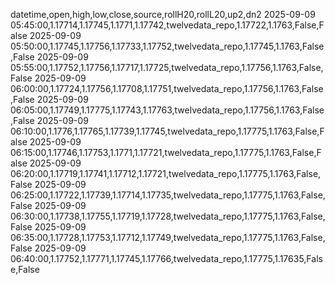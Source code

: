 datetime,open,high,low,close,source,rollH20,rollL20,up2,dn2
2025-09-09 05:45:00,1.17714,1.17745,1.1771,1.17742,twelvedata_repo,1.17722,1.1763,False,False
2025-09-09 05:50:00,1.17745,1.17756,1.17733,1.17752,twelvedata_repo,1.17745,1.1763,False,False
2025-09-09 05:55:00,1.17752,1.17756,1.17717,1.17725,twelvedata_repo,1.17756,1.1763,False,False
2025-09-09 06:00:00,1.17724,1.17756,1.17708,1.17751,twelvedata_repo,1.17756,1.1763,False,False
2025-09-09 06:05:00,1.17749,1.17775,1.17743,1.17763,twelvedata_repo,1.17756,1.1763,False,False
2025-09-09 06:10:00,1.1776,1.17765,1.17739,1.17745,twelvedata_repo,1.17775,1.1763,False,False
2025-09-09 06:15:00,1.17746,1.17753,1.1771,1.17721,twelvedata_repo,1.17775,1.1763,False,False
2025-09-09 06:20:00,1.17719,1.17741,1.17712,1.17721,twelvedata_repo,1.17775,1.1763,False,False
2025-09-09 06:25:00,1.17722,1.17739,1.17714,1.17735,twelvedata_repo,1.17775,1.1763,False,False
2025-09-09 06:30:00,1.17738,1.17755,1.17719,1.17728,twelvedata_repo,1.17775,1.1763,False,False
2025-09-09 06:35:00,1.17728,1.17753,1.17712,1.17749,twelvedata_repo,1.17775,1.1763,False,False
2025-09-09 06:40:00,1.17752,1.17771,1.17745,1.17766,twelvedata_repo,1.17775,1.17635,False,False
